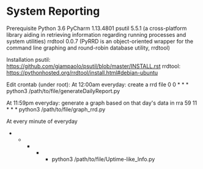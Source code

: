 # System Reporting 

Prerequisite
Python 3.6 
PyCharm 1.13.4801
psutil 5.5.1 (a cross-platform library aiding in retrieving information regarding running processes and system utilities)
rrdtool 0.0.7 (PyRRD is an object-oriented wrapper for the command line graphing and round-robin database utility, rrdtool)


Installation 
psutil: https://github.com/giampaolo/psutil/blob/master/INSTALL.rst
rrdtool: https://pythonhosted.org/rrdtool/install.html#debian-ubuntu

Edit crontab (under root):
At 12:00am everyday: create a rrd file 
0 0 * * * python3 /path/to/file/generateDailyReport.py 

At 11:59pm everyday: generate a graph based on that day's data in rra 
59 11 * * * python3 /path/to/file/graph_rrd.py 

At every minute of everyday 
* * * * * python3 /path/to/file/Uptime-like_Info.py 


